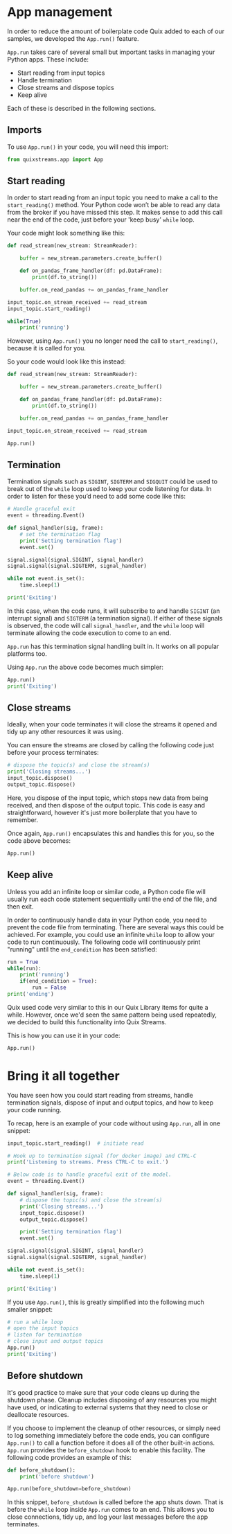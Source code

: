 # App management

In order to reduce the amount of boilerplate code Quix added to each of our samples, we developed the `App.run()` feature.

`App.run` takes care of several small but important tasks in managing your Python apps. These include:

* Start reading from input topics
* Handle termination
* Close streams and dispose topics
* Keep alive

Each of these is described in the following sections.

## Imports

To use `App.run()` in your code, you will need this import:

```py
from quixstreams.app import App
```

## Start reading

In order to start reading from an input topic you need to make a call to the `start_reading()` method. Your Python code won’t be able to read any data from the broker if you have missed this step. It makes sense to add this call near the end of the code, just before your 'keep busy' `while` loop.

Your code might look something like this:

```py
def read_stream(new_stream: StreamReader):

    buffer = new_stream.parameters.create_buffer()

    def on_pandas_frame_handler(df: pd.DataFrame):
        print(df.to_string())

    buffer.on_read_pandas += on_pandas_frame_handler

input_topic.on_stream_received += read_stream
input_topic.start_reading()

while(True)
    print('running')
```

However, using `App.run()` you no longer need the call to `start_reading()`, because it is called for you. 

So your code would look like this instead:

```py
def read_stream(new_stream: StreamReader):

    buffer = new_stream.parameters.create_buffer()

    def on_pandas_frame_handler(df: pd.DataFrame):
        print(df.to_string())

    buffer.on_read_pandas += on_pandas_frame_handler

input_topic.on_stream_received += read_stream

App.run()
```

## Termination

Termination signals such as `SIGINT`, `SIGTERM` and `SIGQUIT` could be used to break out of the `while` loop used to keep your code listening for data. In order to listen for these you’d need to add some code like this:

```py
# Handle graceful exit
event = threading.Event() 

def signal_handler(sig, frame):
    # set the termination flag
    print('Setting termination flag')
    event.set()

signal.signal(signal.SIGINT, signal_handler)
signal.signal(signal.SIGTERM, signal_handler)

while not event.is_set():
    time.sleep(1)

print('Exiting')
```

In this case, when the code runs, it will subscribe to and handle `SIGINT` (an interrupt signal) and `SIGTERM` (a termination signal). If either of these signals is observed, the code will call `signal_handler`, and the `while` loop will terminate allowing the code execution to come to an end.

`App.run` has this termination signal handling built in. It works on all popular platforms too.

Using `App.run` the above code becomes much simpler:

```py
App.run()
print('Exiting')
```

## Close streams

Ideally, when your code terminates it will close the streams it opened and tidy up any other resources it was using.

You can ensure the streams are closed by calling the following code just before your process terminates:

```py
# dispose the topic(s) and close the stream(s)
print('Closing streams...')
input_topic.dispose()
output_topic.dispose()
```

Here, you dispose of the input topic, which stops new data from being received, and then dispose of the output topic. This code is easy and straightforward, however it's just more boilerplate that you have to remember.

Once again, `App.run()` encapsulates this and handles this for you, so the code above becomes:

```py
App.run()
```

## Keep alive

Unless you add an infinite loop or similar code, a Python code file will usually run each code statement sequentially until the end of the file, and then exit.  

In order to continuously handle data in your Python code, you need to prevent the code file from terminating. There are several ways this could be achieved. For example, you could use an infinite `while` loop to allow your code to run continuously. The following code will continuously print "running" until the `end_condition` has been satisfied:

```py
run = True
while(run):
    print('running')
    if(end_condition = True):
        run = False
print('ending')
```

Quix used code very similar to this in our Quix Library items for quite a while. However, once we'd seen the same pattern being used repeatedly, we decided to build this functionality into Quix Streams.

This is how you can use it in your code:

```py
App.run()
```

# Bring it all together

You have seen how you could start reading from streams, handle termination signals, dispose of input and output topics, and how to keep your code running. 

To recap, here is an example of your code without using `App.run`, all in one snippet:

```py
input_topic.start_reading()  # initiate read

# Hook up to termination signal (for docker image) and CTRL-C
print('Listening to streams. Press CTRL-C to exit.')

# Below code is to handle graceful exit of the model.
event = threading.Event() 

def signal_handler(sig, frame):
    # dispose the topic(s) and close the stream(s)
    print('Closing streams...')
    input_topic.dispose()
    output_topic.dispose()

    print('Setting termination flag')
    event.set()

signal.signal(signal.SIGINT, signal_handler)
signal.signal(signal.SIGTERM, signal_handler)

while not event.is_set():
    time.sleep(1)

print('Exiting')
```

If you use `App.run()`, this is greatly simplified into the following much smaller snippet:

```py
# run a while loop
# open the input topics
# listen for termination
# close input and output topics
App.run()
print('Exiting')
```

## Before shutdown

It's good practice to make sure that your code cleans up during the shutdown phase. Cleanup includes disposing of any resources you might have used, or indicating to external systems that they need to close or deallocate resources.

If you choose to implement the cleanup of other resources, or simply need to log something immediately before the code ends, you can configure `App.run()` to call a function before it does all of the other built-in actions. `App.run` provides the `before_shutdown` hook to enable this facility. The following code provides an example of this:

```py
def before_shutdown():
    print('before shutdown')

App.run(before_shutdown=before_shutdown)
```

In this snippet, `before_shutdown` is called before the app shuts down. That is before the `while` loop inside `App.run` comes to an end. This allows you to close connections, tidy up, and log your last messages before the app terminates.